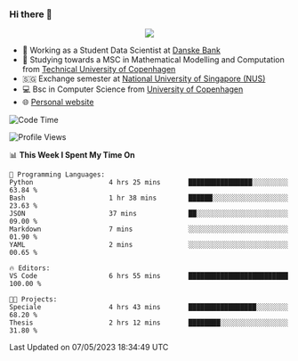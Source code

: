 ### Hi there 👋

<p align="center">
  <img src="https://media4.giphy.com/media/3ohzdKy5Z8TChSDuiA/giphy.gif?cid=ecf05e47r69cojk56gup9q8mep9liy48s94dn2uxsfh6fv39&rid=giphy.gif&ct=g" />
</p>

* 🏦 Working as a Student Data Scientist at [Danske Bank](https://danskebank.dk)
* 🧮 Studying towards a MSC in Mathematical Modelling and Computation from [Technical University of Copenhagen](https://www.dtu.dk)
* 🇸🇬 Exchange semester at [National University of Singapore (NUS)](https://www.nus.edu.sg)
* 💻 Bsc in Computer Science from [University of Copenhagen](https://www.ku.dk/english/)
* 🌐 [Personal website](https://fiskehandleren.github.io/carl-website/) 

<!--START_SECTION:waka-->
![Code Time](http://img.shields.io/badge/Code%20Time-275%20hrs%2015%20mins-blue)

![Profile Views](http://img.shields.io/badge/Profile%20Views-0-blue)

📊 **This Week I Spent My Time On** 

```text
💬 Programming Languages: 
Python                   4 hrs 25 mins       ████████████████░░░░░░░░░   63.84 % 
Bash                     1 hr 38 mins        ██████░░░░░░░░░░░░░░░░░░░   23.63 % 
JSON                     37 mins             ██░░░░░░░░░░░░░░░░░░░░░░░   09.00 % 
Markdown                 7 mins              ░░░░░░░░░░░░░░░░░░░░░░░░░   01.90 % 
YAML                     2 mins              ░░░░░░░░░░░░░░░░░░░░░░░░░   00.65 % 

🔥 Editors: 
VS Code                  6 hrs 55 mins       █████████████████████████   100.00 % 

🐱‍💻 Projects: 
Speciale                 4 hrs 43 mins       █████████████████░░░░░░░░   68.20 % 
Thesis                   2 hrs 12 mins       ████████░░░░░░░░░░░░░░░░░   31.80 % 
```


 Last Updated on 07/05/2023 18:34:49 UTC
<!--END_SECTION:waka-->
